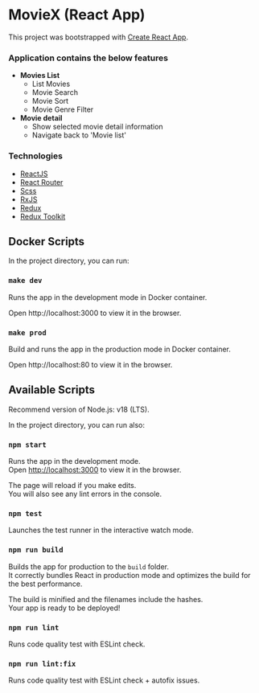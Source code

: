 # MovieX (React App)

This project was bootstrapped with [Create React App](https://github.com/facebook/create-react-app).

### Application contains the below features

- **Movies List**
  - List Movies
  - Movie Search
  - Movie Sort
  - Movie Genre Filter
- **Movie detail**
  - Show selected movie detail information
  - Navigate back to &#39;Movie list&#39;

### Technologies

- [ReactJS](https://reactjs.org/)
- [React Router](https://github.com/ReactTraining/react-router)
- [Scss](http://sass-lang.com/)
- [RxJS](https://rxjs.dev/)
- [Redux](http://redux.js.org/)
- [Redux Toolkit](https://redux-toolkit.js.org/)

## Docker Scripts

In the project directory, you can run:

### `make dev`

Runs the app in the development mode in Docker container.

Open http://localhost:3000 to view it in the browser.

### `make prod`

Build and runs the app in the production mode in Docker container.

Open http://localhost:80 to view it in the browser.

## Available Scripts

Recommend version of Node.js: v18 (LTS).

In the project directory, you can run also:

### `npm start`

Runs the app in the development mode.\
Open [http://localhost:3000](http://localhost:3000) to view it in the browser.

The page will reload if you make edits.\
You will also see any lint errors in the console.

### `npm test`

Launches the test runner in the interactive watch mode.

### `npm run build`

Builds the app for production to the `build` folder.\
It correctly bundles React in production mode and optimizes the build for the best performance.

The build is minified and the filenames include the hashes.\
Your app is ready to be deployed!

### `npm run lint`

Runs code quality test with ESLint check.

### `npm run lint:fix`

Runs code quality test with ESLint check + autofix issues.

